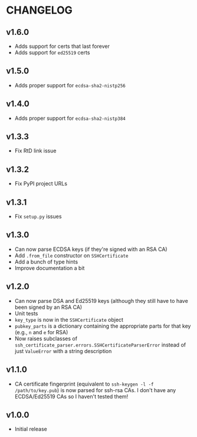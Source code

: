 # CHANGELOG

## v1.6.0

- Adds support for certs that last forever
- Adds support for `ed25519` certs

## v1.5.0

- Adds proper support for `ecdsa-sha2-nistp256`

## v1.4.0

- Adds proper support for `ecdsa-sha2-nistp384`

## v1.3.3

- Fix RtD link issue

## v1.3.2

- Fix PyPI project URLs

## v1.3.1

- Fix `setup.py` issues

## v1.3.0

- Can now parse ECDSA keys (if they're signed with an RSA CA)
- Add `.from_file` constructor on `SSHCertificate`
- Add a bunch of type hints
- Improve documentation a bit

## v1.2.0

- Can now parse DSA and Ed25519 keys (although they still have to have been signed by an RSA CA)
- Unit tests
- `key_type` is now in the `SSHCertificate` object
- `pubkey_parts` is a dictionary containing the appropriate parts for that key (e.g., `n` and `e` for RSA)
- Now raises subclasses of `ssh_certificate_parser.errors.SSHCertificateParserError` instead of just `ValueError` with a string description

## v1.1.0

- CA certificate fingerprint (equivalent to `ssh-keygen -l -f /path/to/key.pub`) is now parsed for ssh-rsa CAs. I don't have any ECDSA/Ed25519 CAs so I haven't tested them!

## v1.0.0

- Initial release
